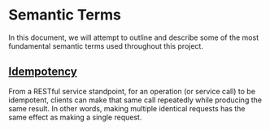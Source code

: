 # Semantic Terms

In this document, we will attempt to outline and describe some of the most fundamental semantic terms used 
throughout this project. 

## [Idempotency](./idempotency-in-update-message-events)
From a RESTful service standpoint, for an operation (or service call) to be idempotent, 
clients can make that same call repeatedly while producing the same result. In other words, 
making multiple identical requests has the same effect as making a single request.
